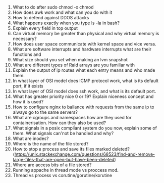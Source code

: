 1) What to do after sudo chmod -x chmod
2) How does awk work and what can you do with it
3) How to defend against DDOS attacks 
4) What happens exactly when you type ls -la in bash?
5) Explain every field in top output
6) Can virtual memory be greater than physical and why virtual memory is necessary?
7) How does user space communicate with kernel space and vice versa.
8) What are software interrupts and hardware interrupts what are their functions and 
9) What size should you set when making an lvm snapshot
10) What are different types of Raid arrays are you familiar with 
11) Explain the output of ip routes what each entry means and who made them.
12) In what layer of OSI model does ICMP protocol work, what is its default port, if it exists
13) In what layer of OSI model does ssh work, and what is its default port.
14) What has greater priority nice 0 or 19? Explain niceness concept and how it is used?
15) How to configure nginx to ballance with requests from the same ip to always go to the same servers?
16) What are cgroups and namespaces how are they used for containerisation. How can they also be used?
17) What signals in a posix compliant system do you now, explain some of them. What signals can'not be handled and why?
18) What are inodes? 
19) Where is the name of the file stored?
20) How to stop a process and save its files marked deleted?(https://unix.stackexchange.com/questions/68523/find-and-remove-large-files-that-are-open-but-have-been-deleted)
21) Where are access bits of a file stored?
22) Running appache in thread mode vs proccess mod.
23) Thread vs process vs corutine/gorutine/korutine
